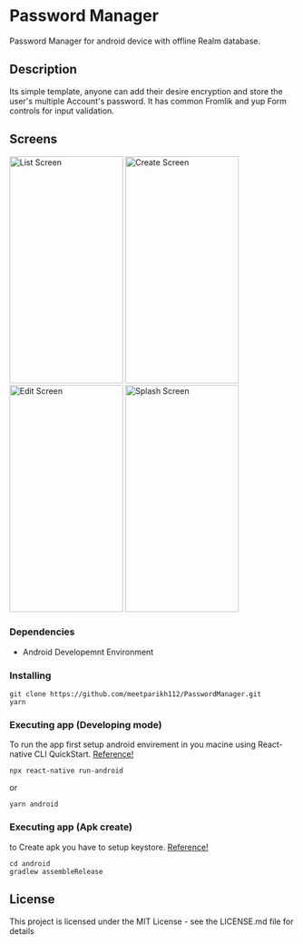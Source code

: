 # Password Manager

Password Manager for android device with offline Realm database.

## Description
Its simple template, anyone can add their desire encryption and store the user's multiple Account's password. It has common Fromlik and yup Form controls for input validation. 

## Screens
<p float="left">

<img src="https://github.com/meetparikh112/PasswordManager/blob/master/List_Screen.jpeg" data-canonical-src="https://github.com/meetparikh112/PasswordManager/blob/master/List_Screen.jpeg" alt="List Screen" width="200" height="400" />


<img src="https://github.com/meetparikh112/PasswordManager/blob/master/Create_Screen.jpeg" data-canonical-src="https://github.com/meetparikh112/PasswordManager/blob/master/Create_Screen.jpeg" alt="Create Screen" width="200" height="400" />


<img src="https://github.com/meetparikh112/PasswordManager/blob/master/Edit_Screen.jpeg" data-canonical-src="https://github.com/meetparikh112/PasswordManager/blob/master/Edit_Screen.jpeg" alt="Edit Screen" width="200" height="400" />


<img src="https://github.com/meetparikh112/PasswordManager/blob/master/Splash_Screen.jpeg" data-canonical-src="https://github.com/meetparikh112/PasswordManager/blob/master/Splash_Screen.jpeg" alt="Splash Screen" width="200" height="400" />
</p>

### Dependencies

* Android Developemnt Environment

### Installing

```
git clone https://github.com/meetparikh112/PasswordManager.git
yarn
```

### Executing app (Developing mode)
To run the app first setup android envirement in you macine using React-native CLI QuickStart. [Reference!](https://reactnative.dev/docs/environment-setup)
```
npx react-native run-android
```
or
```
yarn android
```

### Executing app (Apk create)
to Create apk you have to setup keystore. [Reference!](https://www.instamobile.io/android-development/generate-react-native-release-build-android/)

```
cd android
gradlew assembleRelease
```


## License

This project is licensed under the MIT License - see the LICENSE.md file for details
